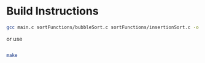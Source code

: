 # Build Instructions

```bash
gcc main.c sortFunctions/bubbleSort.c sortFunctions/insertionSort.c -o sort
```

or use 

```bash

make

```
